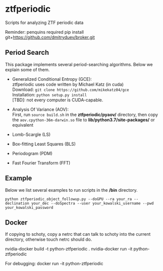 # ztfperiodic
Scripts for analyzing ZTF periodic data

Reminder: penquins required
pip install git+https://github.com/dmitryduev/broker.git

## Period Search

This package implements several period-searching algorithms. Below we explain some of them.

- Generalized Conditional Entropy (GCE): </br>
ztfperiodic uses code written by Michael Katz (in cuda)</br>
Download: `git clone https://github.com/mikekatz04/gce`</br>
Installation: `python setup.py install`<br>
[TBD]: not every computer is CUDA-capable.

- Analysis Of Variance (AOV): </br>
First, run `source build.sh` in the **ztfperiodic/pyaov/** directory, then copy the `aov.cpython-36m-darwin.so` file to **lib/python3.7/site-packages/** or equivalent 

- Lomb-Scargle (LS)

- Box-fitting Least Squares (BLS)

- Periodogram (PDM)

- Fast Fourier Transform (FFT)

## Example 

Below we list several examples to run scripts in the **/bin** directory.

`python ztfperiodic_object_followup.py --doGPU --ra your_ra --declination your_dec --doSpectra --user your_kowalski_username --pwd your_kowalski_password`

## Docker 

If copying to schoty, copy a netrc that can talk to schoty into the current directory, otherwise touch netrc should do. 

nvidia-docker build -t python-ztfperiodic .
nvidia-docker run -it python-ztfperiodic

For debugging:
docker run -it python-ztfperiodic    
